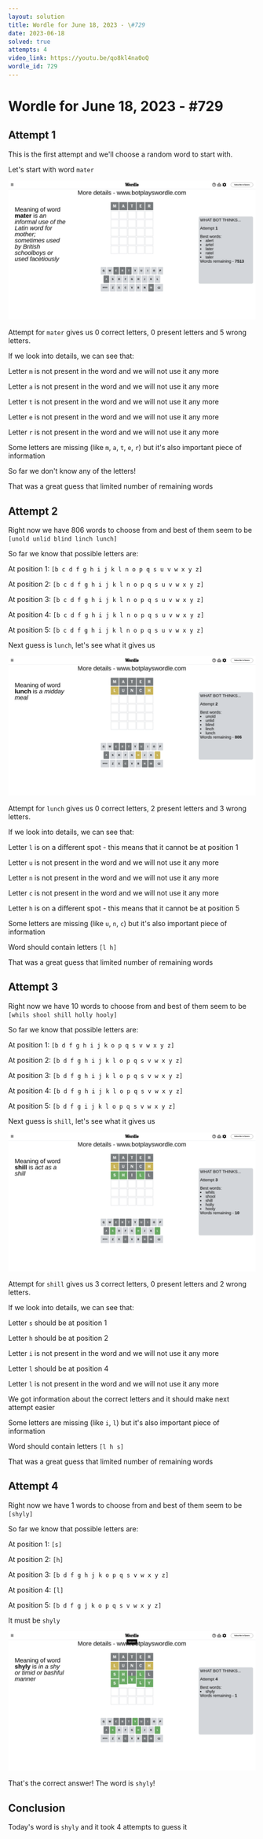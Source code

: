 ```yaml
---
layout: solution
title: Wordle for June 18, 2023 - \#729
date: 2023-06-18
solved: true
attempts: 4
video_link: https://youtu.be/qo8kl4na0oQ
wordle_id: 729
---
```


# Wordle for June 18, 2023 - \#729

## Attempt 1

This is the first attempt and we'll choose a random word to start with.

Let's start with word `mater`

![Attempt 1](2023-06-18/attempt-1.png)

Attempt for `mater` gives us 0 correct letters, 0 present letters and 5 wrong letters.

If we look into details, we can see that:

Letter `m` is not present in the word and we will not use it any more

Letter `a` is not present in the word and we will not use it any more

Letter `t` is not present in the word and we will not use it any more

Letter `e` is not present in the word and we will not use it any more

Letter `r` is not present in the word and we will not use it any more

Some letters are missing (like `m`, `a`, `t`, `e`, `r`) but it's also important piece of information

So far we don't know any of the letters!

That was a great guess that limited number of remaining words



## Attempt 2

Right now we have 806 words to choose from and best of them seem to be `[unold unlid blind linch lunch]`

So far we know that possible letters are:

At position 1: `[b c d f g h i j k l n o p q s u v w x y z]`

At position 2: `[b c d f g h i j k l n o p q s u v w x y z]`

At position 3: `[b c d f g h i j k l n o p q s u v w x y z]`

At position 4: `[b c d f g h i j k l n o p q s u v w x y z]`

At position 5: `[b c d f g h i j k l n o p q s u v w x y z]`

Next guess is `lunch`, let's see what it gives us

![Attempt 2](2023-06-18/attempt-2.png)

Attempt for `lunch` gives us 0 correct letters, 2 present letters and 3 wrong letters.

If we look into details, we can see that:

Letter `l` is on a different spot - this means that it cannot be at position 1

Letter `u` is not present in the word and we will not use it any more

Letter `n` is not present in the word and we will not use it any more

Letter `c` is not present in the word and we will not use it any more

Letter `h` is on a different spot - this means that it cannot be at position 5

Some letters are missing (like `u`, `n`, `c`) but it's also important piece of information

Word should contain letters `[l h]`

That was a great guess that limited number of remaining words



## Attempt 3

Right now we have 10 words to choose from and best of them seem to be `[whils shool shill holly hooly]`

So far we know that possible letters are:

At position 1: `[b d f g h i j k o p q s v w x y z]`

At position 2: `[b d f g h i j k l o p q s v w x y z]`

At position 3: `[b d f g h i j k l o p q s v w x y z]`

At position 4: `[b d f g h i j k l o p q s v w x y z]`

At position 5: `[b d f g i j k l o p q s v w x y z]`

Next guess is `shill`, let's see what it gives us

![Attempt 3](2023-06-18/attempt-3.png)

Attempt for `shill` gives us 3 correct letters, 0 present letters and 2 wrong letters.

If we look into details, we can see that:

Letter `s` should be at position 1

Letter `h` should be at position 2

Letter `i` is not present in the word and we will not use it any more

Letter `l` should be at position 4

Letter `l` is not present in the word and we will not use it any more

We got information about the correct letters and it should make next attempt easier

Some letters are missing (like `i`, `l`) but it's also important piece of information

Word should contain letters `[l h s]`

That was a great guess that limited number of remaining words



## Attempt 4

Right now we have 1 words to choose from and best of them seem to be `[shyly]`

So far we know that possible letters are:

At position 1: `[s]`

At position 2: `[h]`

At position 3: `[b d f g h j k o p q s v w x y z]`

At position 4: `[l]`

At position 5: `[b d f g j k o p q s v w x y z]`

It must be `shyly`

![Attempt 4](2023-06-18/attempt-4.png)

That's the correct answer! The word is `shyly`!

## Conclusion

Today's word is `shyly` and it took 4 attempts to guess it

